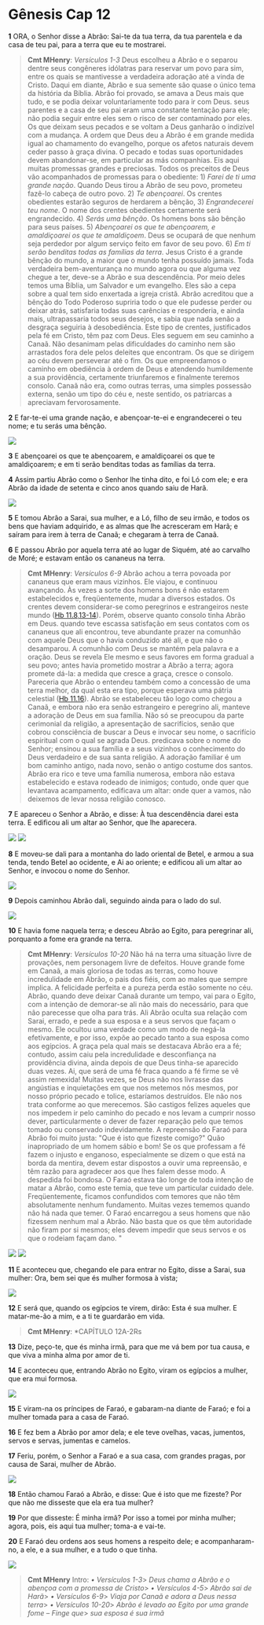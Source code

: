 # Gênesis Cap 12

**1** 	ORA, o Senhor disse a Abrão: Sai-te da tua terra, da tua parentela e da casa de teu pai, para a terra que eu te mostrarei.

> **Cmt MHenry**: *Versículos 1-3* Deus escolheu a Abrão e o separou dentre seus congêneres idólatras para reservar um povo para sim, entre os quais se mantivesse a verdadeira adoração até a vinda de Cristo. Daqui em diante, Abrão e sua semente são quase o único tema da história da Bíblia. Abrão foi provado, se amava a Deus mais que tudo, e se podia deixar voluntariamente todo para ir com Deus. seus parentes e a casa de seu pai eram uma constante tentação para ele; não podia seguir entre eles sem o risco de ser contaminado por eles. Os que deixam seus pecados e se voltam a Deus ganharão o indizível com a mudança. A ordem que Deus deu a Abrão é em grande medida igual ao chamamento do evangelho, porque os afetos naturais devem ceder passo à graça divina. O pecado e todas suas oportunidades devem abandonar-se, em particular as más companhias. Eis aqui muitas promessas grandes e preciosas. Todos os preceitos de Deus vão acompanhados de promessas para o obediente: 1) *Farei de ti uma grande nação*. Quando Deus tirou a Abrão de seu povo, prometeu fazê-lo cabeça de outro povo. 2) *Te abençoarei*. Os crentes obedientes estarão seguros de herdarem a bênção, 3) *Engrandecerei teu nome*. O nome dos crentes obedientes certamente será engrandecido. 4) *Serás uma bênção*. Os homens bons são bênção para seus países. 5) *Abençoarei os que te abençoarem, e amaldiçoarei os que te amaldiçoem*. Deus se ocupará de que nenhum seja perdedor por algum serviço feito em favor de seu povo. 6) *Em ti serão benditas todas as famílias da terra*. Jesus Cristo é a grande bênção do mundo, a maior que o mundo tenha possuído jamais. Toda verdadeira bem-aventurança no mundo agora ou que alguma vez chegue a ter, deve-se a Abrão e sua descendência. Por meio deles temos uma Bíblia, um Salvador e um evangelho. Eles são a cepa sobre a qual tem sido enxertada a igreja cristã. Abrão acreditou que a bênção do Todo Poderoso supriria todo o que ele pudesse perder ou deixar atrás, satisfaria todas suas carências e responderia, e ainda mais, ultrapassaria todos seus desejos, e sabia que nada senão a desgraça seguiria à desobediência. Este tipo de crentes, justificados pela fé em Cristo, têm paz com Deus. Eles seguem em seu caminho a Canaã. Não desanimam pelas dificuldades do caminho nem são arrastados fora dele pelos deleites que encontram. Os que se dirigem ao céu devem perseverar até o fim. Os que empreendamos o caminho em obediência à ordem de Deus e atendendo humildemente a sua providência, certamente triunfaremos e finalmente teremos consolo. Canaã não era, como outras terras, uma simples possessão externa, senão um tipo do céu e, neste sentido, os patriarcas a apreciavam fervorosamente.

**2** 	E far-te-ei uma grande nação, e abençoar-te-ei e engrandecerei o teu nome; e tu serás uma bênção.

![](../Images/SweetPublishing/1-12-5.jpg) 

**3** 	E abençoarei os que te abençoarem, e amaldiçoarei os que te amaldiçoarem; e em ti serão benditas todas as famílias da terra.

**4** 	Assim partiu Abrão como o Senhor lhe tinha dito, e foi Ló com ele; e era Abrão da idade de setenta e cinco anos quando saiu de Harã.

![](../Images/SweetPublishing/1-12-1.jpg) 

**5** 	E tomou Abrão a Sarai, sua mulher, e a Ló, filho de seu irmão, e todos os bens que haviam adquirido, e as almas que lhe acresceram em Harã; e saíram para irem à terra de Canaã; e chegaram à terra de Canaã.

**6** 	E passou Abrão por aquela terra até ao lugar de Siquém, até ao carvalho de Moré; e estavam então os cananeus na terra.

> **Cmt MHenry**: *Versículos 6-9* Abrão achou a terra povoada por cananeus que eram maus vizinhos. Ele viajou, e continuou avançando. Às vezes a sorte dos homens bons é não estarem estabelecidos e, freqüentemente, mudar a diversos estados. Os crentes devem considerar-se como peregrinos e estrangeiros neste mundo ([Hb 11.8](../58N-Hb/11.md#8),[13-14](../58N-Hb/11.md#13)). Porém, observe quanto consolo tinha Abrão em Deus. quando teve escassa satisfação em seus contatos com os cananeus que ali encontrou, teve abundante prazer na comunhão com aquele Deus que o havia conduzido até ali, e que não o desamparou. A comunhão com Deus se mantém pela palavra e a oração. Deus se revela Ele mesmo e seus favores em forma gradual a seu povo; antes havia prometido mostrar a Abrão a terra; agora promete dá-la: a medida que cresce a graça, cresce o consolo. Pareceria que Abrão o entendeu também como a concessão de uma terra melhor, da qual esta era tipo, porque esperava uma pátria celestial ([Hb 11.16](../58N-Hb/11.md#16)). Abrão se estabeleceu tão logo como chegou a Canaã, e embora não era senão estrangeiro e peregrino ali, manteve a adoração de Deus em sua família. Não só se preocupou da parte cerimonial da religião, a apresentação de sacrifícios, senão que cobrou consciência de buscar a Deus e invocar seu nome, o sacrifício espiritual com o qual se agrada Deus. predicava sobre o nome do Senhor; ensinou a sua família e a seus vizinhos o conhecimento do Deus verdadeiro e de sua santa religião. A adoração familiar é um bom caminho antigo, nada novo, senão o antigo costume dos santos. Abrão era rico e teve uma família numerosa, embora não estava estabelecido e estava rodeado de inimigos; contudo, onde quer que levantava acampamento, edificava um altar: onde quer a vamos, não deixemos de levar nossa religião conosco.

**7** 	E apareceu o Senhor a Abrão, e disse: À tua descendência darei esta terra. E edificou ali um altar ao Senhor, que lhe aparecera.

![](../Images/SweetPublishing/1-12-2.jpg) ![](../Images/SweetPublishing/1-12-6.jpg) 

**8** 	E moveu-se dali para a montanha do lado oriental de Betel, e armou a sua tenda, tendo Betel ao ocidente, e Ai ao oriente; e edificou ali um altar ao Senhor, e invocou o nome do Senhor.

![](../Images/SweetPublishing/1-12-3.jpg) 

**9** 	Depois caminhou Abrão dali, seguindo ainda para o lado do sul.

![](../Images/SweetPublishing/1-12-4.jpg) 

**10** 	E havia fome naquela terra; e desceu Abrão ao Egito, para peregrinar ali, porquanto a fome era grande na terra.

> **Cmt MHenry**: *Versículos 10-20* Não há na terra uma situação livre de provações, nem personagem livre de defeitos. Houve grande fome em Canaã, a mais gloriosa de todas as terras, como houve incredulidade em Abrão, o pais dos fiéis, com ao males que sempre implica. A felicidade perfeita e a pureza perda estão somente no céu. Abrão, quando deve deixar Canaã durante um tempo, vai para o Egito, com a intenção de demorar-se ali não mais do necessário, para que não parecesse que olha para trás. Ali Abrão oculta sua relação com Sarai, errado, e pede a sua esposa e a seus servos que façam o mesmo. Ele ocultou uma verdade como um modo de negá-la efetivamente, e por isso, expõe ao pecado tanto a sua esposa como aos egípcios. A graça pela qual mais se destacava Abrão era a fé; contudo, assim caiu pela incredulidade e desconfiança na providência divina, ainda depois de que Deus tinha-se aparecido duas vezes. Ai, que será de uma fé fraca quando a fé firme se vê assim remexida! Muitas vezes, se Deus não nos livrasse das angústias e inquietações em que nos metemos nós mesmos, por nosso próprio pecado e tolice, estaríamos destruídos. Ele não nos trata conforme ao que merecemos. São castigos felizes aqueles que nos impedem ir pelo caminho do pecado e nos levam a cumprir nosso dever, particularmente o dever de fazer reparação pelo que temos tomado ou conservado indevidamente. A repreensão do Faraó para Abrão foi muito justa: "Que é isto que fizeste comigo?" Quão inapropriado de um homem sábio e bom! Se os que professam a fé fazem o injusto e enganoso, especialmente se dizem o que está na borda da mentira, devem estar dispostos a ouvir uma repreensão, e têm razão para agradecer aos que lhes falem desse modo. A despedida foi bondosa. O Faraó estava tão longe de toda intenção de matar a Abrão, como este temia, que teve um particular cuidado dele. Freqüentemente, ficamos confundidos com temores que não têm absolutamente nenhum fundamento. Muitas vezes tememos quando não há nada que temer. O Faraó encarregou a seus homens que não fizessem nenhum mal a Abrão. Não basta que os que têm autoridade não firam por si mesmos; eles devem impedir que seus servos e os que o rodeiam façam dano. "

![](../Images/SweetPublishing/1-12-7.jpg) ![](../Images/SweetPublishing/1-12-8.jpg) 

**11** 	E aconteceu que, chegando ele para entrar no Egito, disse a Sarai, sua mulher: Ora, bem sei que és mulher formosa à vista;

![](../Images/SweetPublishing/1-12-9.jpg) 

**12** 	E será que, quando os egípcios te virem, dirão: Esta é sua mulher. E matar-me-ão a mim, e a ti te guardarão em vida.

> **Cmt MHenry**: *CAPÍTULO 12A-2Rs

**13** 	Dize, peço-te, que és minha irmã, para que me vá bem por tua causa, e que viva a minha alma por amor de ti.

**14** 	E aconteceu que, entrando Abrão no Egito, viram os egípcios a mulher, que era mui formosa.

![](../Images/SweetPublishing/1-12-10.jpg) 

**15** 	E viram-na os príncipes de Faraó, e gabaram-na diante de Faraó; e foi a mulher tomada para a casa de Faraó.

**16** 	E fez bem a Abrão por amor dela; e ele teve ovelhas, vacas, jumentos, servos e servas, jumentas e camelos.

**17** 	Feriu, porém, o Senhor a Faraó e a sua casa, com grandes pragas, por causa de Sarai, mulher de Abrão.

![](../Images/SweetPublishing/1-12-11.jpg) 

**18** 	Então chamou Faraó a Abrão, e disse: Que é isto que me fizeste? Por que não me disseste que ela era tua mulher?

**19** 	Por que disseste: É minha irmã? Por isso a tomei por minha mulher; agora, pois, eis aqui tua mulher; toma-a e vai-te.

**20** 	E Faraó deu ordens aos seus homens a respeito dele; e acompanharam-no, a ele, e a sua mulher, e a tudo o que tinha.

![](../Images/SweetPublishing/1-12-12.jpg) 


> **Cmt MHenry** Intro: *• Versículos 1-3*> *Deus chama a Abrão e o abençoa com a promessa de Cristo*> *• Versículos 4-5*> *Abrão sai de Harã*> *• Versículos 6-9*> *Viaja por Canaã e adora a Deus nessa terra*> *• Versículos 10-20*> *Abrão é levado ao Egito por uma grande fome – Finge que*> *sua esposa é sua irmã*